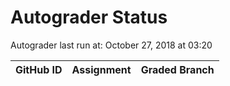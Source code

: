 # Autograder Status
Autograder last run at: October 27, 2018 at 03:20

| GitHub ID | Assignment | Graded Branch |
|-----------|------------|---------------|
